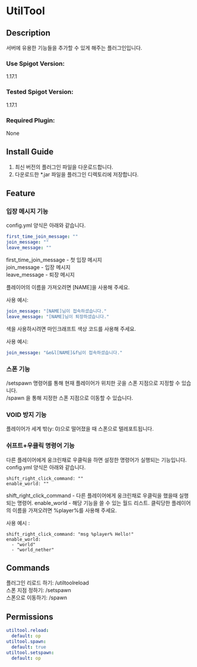 # UtilTool
## Description
서버에 유용한 기능들을 추가할 수 있게 해주는 플러그인입니다.

### Use Spigot Version:
1.17.1
### Tested Spigot Version:
1.17.1
### Required Plugin:
None

## Install Guide
1. 최신 버전의 플러그인 파일을 다운로드합니다.
2. 다운로드한 *.jar 파일을 플러그인 디렉토리에 저장합니다.
## Feature

### 입장 메시지 기능
config.yml 양식은 아래와 같습니다.
```yaml
first_time_join_message: ""
join_message: ""
leave_message: ""
```
first_time_join_message - 첫 입장 메시지  
join_message - 입장 메시지  
leave_message - 퇴장 메시지

플레이어의 이름을 가져오려면 [NAME]을 사용해 주세요.

사용 예시:
```yaml
join_message: "[NAME]님이 접속하셨습니다."
leave_message: "[NAME]님이 퇴장하셨습니다."
```
색을 사용하시려면 마인크래프트 색상 코드를 사용해 주세요.

사용 예시:
```yaml
join_message: "&e&l[NAME]&f님이 접속하셨습니다."
```
### 스폰 기능
/setspawn 명령어를 통해 현재 플레이어가 위치한 곳을 스폰 지점으로 지정할 수 있습니다.  
/spawn 을 통해 지정한 스폰 지점으로 이동할 수 있습니다.  
### VOID 방지 기능
플레이어가 세계 밖(y: 0)으로 떨어졌을 때 스폰으로 텔레포트됩니다.
### 쉬프트+우클릭 명령어 기능
다른 플레이어에게 웅크린채로 우클릭을 하면 설정한 명령어가 실행되는 기능입니다.
config.yml 양식은 아래와 같습니다.
```
shift_right_click_command: ""
enable_world: ""
```
shift_right_click_command - 다른 플레이어에게 웅크린채로 우클릭을 했을때 실행되는 명령어.
enable_world - 해당 기능을 쓸 수 있는 월드 리스트.
클릭당한 플레이어의 이름을 가져오려면 %player%를 사용해 주세요.

사용 예시 :
```
shift_right_click_command: "msg %player% Hello!"
enable_world:
  - "world"
  - "world_nether"
```



## Commands
플러그인 리로드 하기: /utiltoolreload  
스폰 지점 정하기: /setspawn  
스폰으로 이동하기: /spawn
## Permissions
```yaml
utiltool.reload:
  default: op
utiltool.spawn:
  default: true
utiltool.setspawn:
  default: op
```
